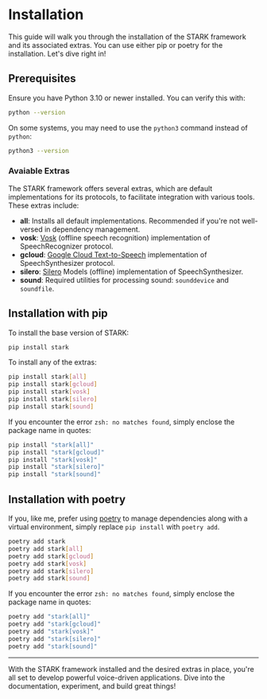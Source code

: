 # Installation

This guide will walk you through the installation of the STARK framework and its associated extras. You can use either pip or poetry for the installation. Let's dive right in!

## Prerequisites

Ensure you have Python 3.10 or newer installed. You can verify this with:
```bash
python --version
```

On some systems, you may need to use the `python3` command instead of `python`:
```bash
python3 --version
```

### Avaiable Extras

The STARK framework offers several extras, which are default implementations for its protocols, to facilitate integration with various tools. These extras include:

- **all**: Installs all default implementations. Recommended if you're not well-versed in dependency management.
- **vosk**: [Vosk](https://alphacephei.com/vosk/) (offline speech recognition) implementation of SpeechRecognizer protocol.
- **gcloud**: [Google Cloud Text-to-Speech](https://cloud.google.com/text-to-speech) implementation of SpeechSynthesizer protocol.
- **silero**: [Silero](https://github.com/snakers4/silero-models) Models (offline) implementation of SpeechSynthesizer.
- **sound**: Required utilities for processing sound: `sounddevice` and `soundfile`.

## Installation with pip

To install the base version of STARK:

```bash
pip install stark
```

To install any of the extras:

```bash
pip install stark[all]
pip install stark[gcloud]
pip install stark[vosk]
pip install stark[silero]
pip install stark[sound]
```

If you encounter the error `zsh: no matches found`, simply enclose the package name in quotes:

```zsh
pip install "stark[all]"
pip install "stark[gcloud]"
pip install "stark[vosk]"
pip install "stark[silero]"
pip install "stark[sound]"
```

## Installation with poetry

If you, like me, prefer using [poetry](https://python-poetry.org) to manage dependencies along with a virtual environment, simply replace `pip install` with `poetry add`.



``` bash
poetry add stark
poetry add stark[all]
poetry add stark[gcloud]
poetry add stark[vosk]
poetry add stark[silero]
poetry add stark[sound]
```

If you encounter the error `zsh: no matches found`, simply enclose the package name in quotes:

```zsh
poetry add "stark[all]"
poetry add "stark[gcloud]"
poetry add "stark[vosk]"
poetry add "stark[silero]"
poetry add "stark[sound]"
```

---

With the STARK framework installed and the desired extras in place, you're all set to develop powerful voice-driven applications. Dive into the documentation, experiment, and build great things!
